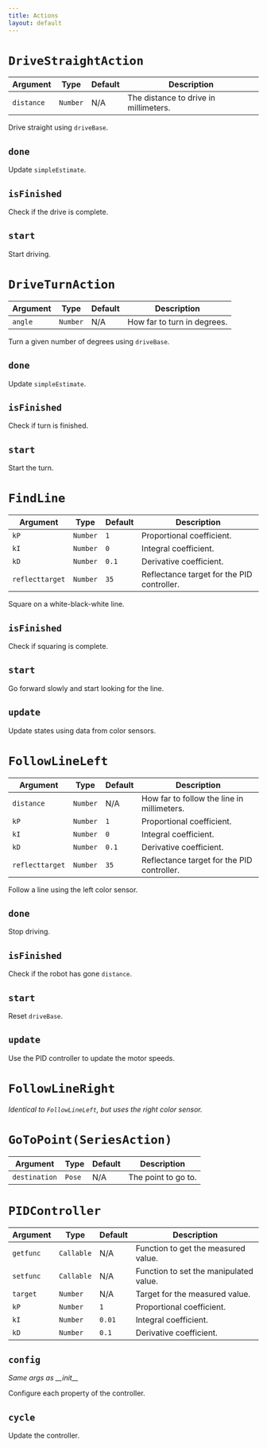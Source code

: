 ```yaml
---
title: Actions
layout: default
---
```

# `DriveStraightAction`

|Argument  |Type    |Default|Description                          |
|----------|--------|-------|-------------------------------------|
|`distance`|`Number`|N/A    |The distance to drive in millimeters.|

Drive straight using `driveBase`.
## `done`
Update `simpleEstimate`.
## `isFinished`
Check if the drive is complete.
## `start`
Start driving.
# `DriveTurnAction`

|Argument|Type    |Default|Description                |
|--------|--------|-------|---------------------------|
|`angle` |`Number`|N/A    |How far to turn in degrees.|

Turn a given number of degrees using `driveBase`.
## `done`
Update `simpleEstimate`.
## `isFinished`
Check if turn is finished.
## `start`
Start the turn.
# `FindLine`

|Argument       |Type    |Default|Description                               |
|---------------|--------|-------|------------------------------------------|
|`kP`           |`Number`|`1`    |Proportional coefficient.                 |
|`kI`           |`Number`|`0`    |Integral coefficient.                     |
|`kD`           |`Number`|`0.1`  |Derivative coefficient.                   |
|`reflecttarget`|`Number`|`35`   |Reflectance target for the PID controller.|

Square on a white-black-white line.
## `isFinished`
Check if squaring is complete.
## `start`
Go forward slowly and start looking for the line.
## `update`
Update states using data from color sensors.
# `FollowLineLeft`

|Argument       |Type    |Default|Description                               |
|---------------|--------|-------|------------------------------------------|
|`distance`     |`Number`|N/A    |How far to follow the line in millimeters.|
|`kP`           |`Number`|`1`    |Proportional coefficient.                 |
|`kI`           |`Number`|`0`    |Integral coefficient.                     |
|`kD`           |`Number`|`0.1`  |Derivative coefficient.                   |
|`reflecttarget`|`Number`|`35`   |Reflectance target for the PID controller.|

Follow a line using the left color sensor.
## `done`
Stop driving.
## `isFinished`
Check if the robot has gone `distance`.
## `start`
Reset `driveBase`.
## `update`
Use the PID controller to update the motor speeds.
# `FollowLineRight`
*Identical to `FollowLineLeft`, but uses the right color sensor.*
# `GoToPoint(SeriesAction)`

|Argument     |Type  |Default|Description        |
|-------------|----- |-------|-------------------|
|`destination`|`Pose`|N/A    |The point to go to.|

# `PIDController`

|Argument |Type      |Default|Description                           |
|---------|----------|-------|--------------------------------------|
|`getfunc`|`Callable`|N/A    |Function to get the measured value.   |
|`setfunc`|`Callable`|N/A    |Function to set the manipulated value.|
|`target` |`Number`  |N/A    |Target for the measured value.        |
|`kP`     |`Number`  |`1`    |Proportional coefficient.             |
|`kI`     |`Number`  |`0.01` |Integral coefficient.                 |
|`kD`     |`Number`  |`0.1`  |Derivative coefficient.               |

## `config`
*Same args as \_\_init\_\_*

Configure each property of the controller.
## `cycle`
Update the controller.
